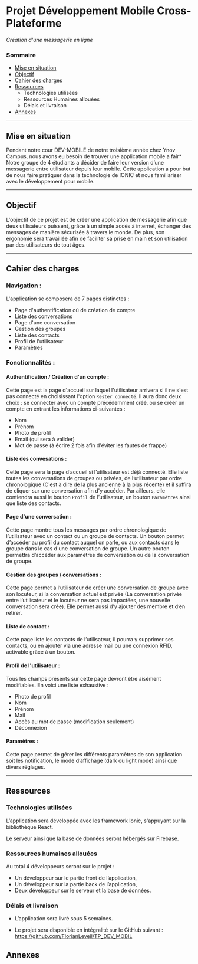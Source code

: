 # __Projet Développement Mobile Cross-Plateforme__

*Création d'une messagerie en ligne*

### Sommaire

* [Mise en situation](https://github.com/FlorianLeveil/TP_DEV_MOBIL#mise-en-situation)
* [Objectif](https://github.com/FlorianLeveil/TP_DEV_MOBIL#objectif)
* [Cahier des charges](https://github.com/FlorianLeveil/TP_DEV_MOBIL#cahier-des-charges)
* [Ressources](https://github.com/FlorianLeveil/TP_DEV_MOBIL#ressources)
    * Technologies utilisées
    * Ressources Humaines allouées
    * Délais et livraison
* [Annexes](https://github.com/FlorianLeveil/TP_DEV_MOBIL#annexes)

----
## Mise en situation

Pendant notre cour DEV-MOBILE de notre troisième année chez Ynov Campus, nous avons eu besoin de trouver une application mobile a fair* Notre groupe de 4 étudiants a décider de faire leur version d’une messagerie entre utilisateur depuis leur mobile. Cette application a pour but de nous faire pratiquer dans la technologie de IONIC et nous familiariser avec le développement pour mobile.

----
## Objectif

L'objectif de ce projet est de créer une application de messagerie afin que deux utilisateurs puissent, grâce à un simple accès à internet, échanger des messages de manière sécurisée à travers le monde. De plus, son ergonomie sera travaillée afin de faciliter sa prise en main et son utilisation par des utilisateurs de tout âges.

----
## Cahier des charges

### __Navigation__ :

L'application se composera de 7 pages distinctes :

* Page d'authentification où de création de compte
* Liste des conversations
* Page d'une conversation
* Gestion des groupes
* Liste des contacts
* Profil de l'utilisateur
* Paramètres

### Fonctionnalités :

#### __Authentification / Création d'un compte__ :

Cette page est la page d'accueil sur laquel l'utilisateur arrivera si il ne s'est pas connecté en choisissant l'option `Rester connecté`. Il aura donc deux choix : se connecter avec un compte précédemment créé, ou se créer un compte en entrant les informations ci-suivantes :
* Nom
* Prénom
* Photo de profil
* Email (qui sera à valider)
* Mot de passe (à écrire 2 fois afin d'éviter les fautes de frappe)

#### __Liste des convesations__ :

Cette page sera la page d’accueil si l’utilisateur est déjà connecté. Elle liste toutes les conversations de groupes ou privées, de l’utilisateur par ordre chronologique (C'est à dire de la plus ancienne à la plus récente) et il suffira de cliquer sur une conversation afin d'y accéder. Par ailleurs, elle contiendra aussi le bouton `Profil` de l’utilisateur, un bouton `Paramètres` ainsi que liste des contacts.

#### __Page d'une conversation__ :

Cette page montre tous les messages par ordre chronologique de l’utilisateur avec un contact ou un groupe de contacts. Un bouton permet d’accéder au profil du contact auquel on parle, ou aux contacts dans le groupe dans le cas d'une conversation de groupe. Un autre bouton permettra d’accéder aux paramètres de conversation ou de la conversation de groupe.

#### __Gestion des groupes / conversations__ :

Cette page permet a l’utilisateur de créer une conversation de  groupe avec son locuteur, si la conversation actuel est privée (La conversation privée entre l’utilisateur et le locuteur ne sera pas impactées, une nouvelle conversation sera crée). Elle permet aussi d’y ajouter des membre et d’en retirer.

#### __Liste de contact__ :

Cette page liste les contacts de l’utilisateur, il pourra y supprimer ses contacts, ou en ajouter via une adresse mail ou une connexion RFID, activable grâce à un bouton.

#### __Profil de l'utilisateur__ :

Tous les champs présents sur cette page devront être aisément modifiables. En voici une liste exhaustive :
* Photo de profil
* Nom
* Prénom
* Mail
* Accès au mot de passe (modification seulement)
* Déconnexion

#### __Paramètres__ :

Cette page permet de gérer les différents paramètres de son application soit les notification, le mode d’affichage (dark ou light mode) ainsi que divers réglages.

----
## Ressources


### Technologies utilisées

L’application sera développée avec les framework Ionic, s'appuyant sur la bibliothèque React.

Le serveur ainsi que la base de données seront hébergés sur Firebase.


### Ressources humaines allouées

Au total 4 développeurs seront sur le projet :
* Un développeur sur le partie front de l’application,
* Un développeur sur la partie back de l’application,
* Deux développeur sur le serveur et la base de données.


### Délais et livraison

* L’application sera livré sous 5 semaines.

* Le projet sera disponible en intégralité sur le GitHub suivant : https://github.com/FlorianLeveil/TP_DEV_MOBIL

## Annexes
